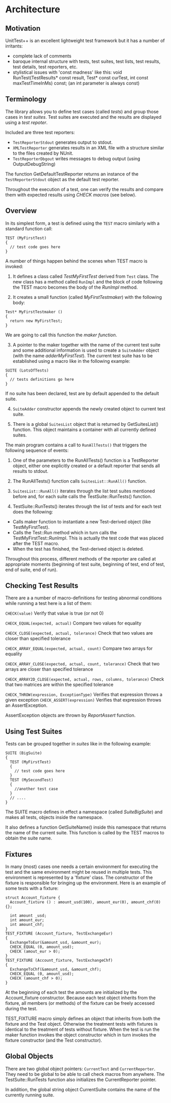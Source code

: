 
# Architecture

## Motivation ##
UnitTest++ is an excellent lightweight test framework but it has a number of
irritants:

* complete lack of comments
* baroque internal structure with tests, test suites, test lists, test results, test details,
test reporters, etc.
* stylistical issues with 'const madness' like this:
    void RunTest(TestResults* const result, Test* const curTest, int const maxTestTimeInMs) const;
  (an int parameter is always const)

## Terminology ##
The library allows you to define test cases (called _tests_) and group those cases
in _test suites_. Test suites are executed and the results are displayed using
a _test repoter_.

Included are three test reporters: 
* `TestReporterStdout` generates output to stdout.
* `XMLTestReporter` generates results in an XML file with a structure similar
to the files created by NUnit.
* `TestReporterDbgout` writes messages to debug output (using OutputDebugString)

The function GetDefaultTestReporter returns an instance of the `TestReporterStdout`
object as the default test reporter.

Throughout the execution of a test, one can verify the results and compare them with
expected results using _CHECK macros_ (see below).

## Overview ##
In its simplest form, a test is defined using the `TEST` macro similarly with a
standard function call:
```
TEST (MyFirstTest)
{
  // test code goes here
}
```
A number of things happen behind the scenes when TEST macro is invoked:

1. It defines a class called _TestMyFirstTest_ derived from
`Test` class. The new class has a method called `RunImpl` and the block of code
following the TEST macro becomes the body of the _RunImpl_ method.

2. It creates a small function (called _MyFirstTestmaker_) with the following body:
```
Test* MyFirstTestmaker ()
{
  return new MyFirstTest;
}
```
We are going to call this function the _maker function_.

3. A pointer to the maker together with the name of the current test suite and
some additional information is used to create a `SuiteAdder` object 
(with the name _adderMyFirstTest_). The current test suite has to be established
using a macro like in the following example:
```
SUITE (LotsOfTests)
{
  // tests definitions go here
}
```
If no suite has been declared, test are by default appended to the default suite.

4. `SuiteAdder` constructor appends the newly created object to current test
suite.

5. There is a global `SuitesList` object that is returned by GetSuitesList()
function. This object maintains a container with all currently defined suites.

The main program contains a call to `RunAllTests()` that triggers the following 
sequence of events:

1. One of the parameters to the RunAllTests() function is a TestReporter object,
either one explicitly created or a default reporter that sends all results to stdout.

2. The RunAllTests() function calls `SuitesList::RunAll()` function.

3. `SuitesList::RunAll()` iterates through the list  test suites mentioned before
and, for each suite calls the TestSuite::RunTests() function. 

4. TestSuite::RunTests() iterates through the list of tests and for each test does
the following:
  + Calls maker function to instantiate a new Test-derived object (like TestMyFirstTest).
  + Calls the Test::Run method which in turn calls the TestMyFirstTest::RunImpl.
     This is actually the test code that was placed after the TEST macro.
  + When the test has finished, the Test-derived object is deleted.

Throughout this process, different methods of the reporter are called at appropriate
moments (beginning of test suite, beginning of test, end of test, end of suite,
end of run).


## Checking Test Results ##
There are a a number of macro-definitions for testing abnormal conditions while
running a test here is a list of them:

`CHECK(value)`  Verify that value is true (or not 0) 

`CHECK_EQUAL(expected, actual)` Compare two values for equality

`CHECK_CLOSE(expected, actual, tolerance)` Check that two values are closer than
 specified tolerance
 
`CHECK_ARRAY_EQUAL(expected, actual, count)` Compare two arrays for equality

`CHECK_ARRAY_CLOSE(expected, actual, count, tolerance)` Check that two arrays
 are closer than specified tolerance
 
`CHECK_ARRAY2D_CLOSE(expected, actual, rows, columns, tolerance)` Check that
 two matrices are within the specified tolerance
 
`CHECK_THROW(expression, ExceptionType)` Verifies that expression throws a given exception
`CHECK_ASSERT(expression)` Verifies that expression throws an AssertException. 

AssertException objects are thrown by _ReportAssert_ function.

## Using Test Suites ##
Tests can be grouped together in _suites_ like in the following example:
``````
SUITE (BigSuite)
{
  TEST (MyFirstTest)
  {
    // test code goes here
  }
  TEST (MySecondTest)
  {
    //another test case
  }
  // ....
}
``````
The SUITE macro defines in effect a namespace (called _SuiteBigSuite_) and makes
all tests, objects inside the namespace.

It also defines a function GetSuiteName() inside this namespace that returns the
name of the current suite. This function is called by the TEST macros to obtain
the suite name.

## Fixtures ##
In many (most) cases one needs a certain environment for executing the test and
the same environment might be reused in multiple tests. This environment is
represented by a 'fixture' class. The constructor of the fixture is responsible
for bringing up the environment. Here is an example of some tests with a fixture:
``````
struct Account_fixture {
  Account_fixture () : amount_usd(100), amount_eur(0), amount_chf(0) {};

  int amount _usd;
  int amount_eur;
  int amount_chf;
}
TEST_FIXTURE (Account_fixture, TestExchangeEur)
{
  ExchangeToEur(&amount_usd, &amount_eur);
  CHECK_EQUAL (0, amount_usd);
  CHECK (amout_eur > 0);
}
TEST_FIXTURE (Account_fixture, TestExchangeChf)
{
  ExchangeToChf(&amount_usd, &amount_chf);
  CHECK_EQUAL (0, amount_usd);
  CHECK (amount_chf > 0);
}
``````
At the beginning of each test the amounts are initialized by the Account_fixture
constructor. Because each test object inherits from the fixture, all members
(or methods) of the fixture can be freely accessed during the test.

TEST_FIXTURE macro simply defines an object that inherits from both the fixture
and the Test object. Otherwise the treatment tests with fixtures is identical
to the treatment of tests without fixture. When the test is run the maker function
invokes the object constructor which in turn invokes the fixture constructor
(and the Test constructor).

## Global Objects ##
There are two global object pointers: `CurrentTest` and `CurrentReporter`.
They need to be global to be able to call check macros from anywhere.
The TestSuite::RunTests function also initializes the CurrentReporter pointer.

In addition, the global string object CurrentSuite contains the name of the
currently running suite.

